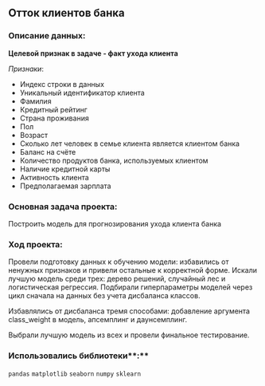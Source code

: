 ## **Отток клиентов банка**

### Описание данных:

**Целевой признак в задаче - факт ухода клиента**

*Признаки*:

- Индекс строки в данных
- Уникальный идентификатор клиента
- Фамилия
- Кредитный рейтинг
- Страна проживания
- Пол
- Возраст
- Сколько лет человек в семье клиента является клиентом банка
- Баланс на счёте
- Количество продуктов банка, используемых клиентом
- Наличие кредитной карты
- Активность клиента
- Предполагаемая зарплата

### Основная задача проекта:

Построить модель для прогнозирования ухода клиента банка

### **Ход проекта:**

Провели подготовку данных к обучению модели: избавились от ненужных признаков и привели остальные к корректной форме. Искали лучшую модель среди трех: дерево решений, случайный лес и логистическая регрессия. Подбирали гиперпараметры моделей через цикл сначала на данных без учета дисбаланса классов. 

Избавлялись от дисбаланса тремя способами: добавление аргумента class_weight в модель, апсемплинг и даунсемплинг.

Выбрали лучшую модель из всех и провели финальное тестирование.

### Использовались библиотеки**:**

`pandas` `matplotlib` `seaborn` `numpy` `sklearn`